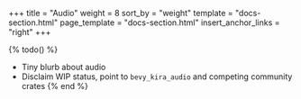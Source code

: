 +++
title = "Audio"
weight = 8
sort_by = "weight"
template = "docs-section.html"
page_template = "docs-section.html"
insert_anchor_links = "right"
+++

{% todo() %}

* Tiny blurb about audio
* Disclaim WIP status, point to `bevy_kira_audio` and competing community crates
{% end %}
